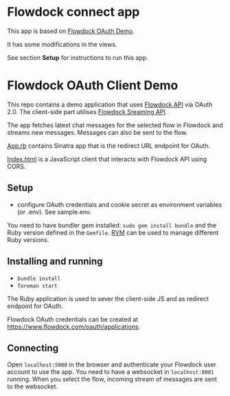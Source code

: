 # Flowdock connect app
This app is based on [Flowdock OAuth Demo](https://github.com/flowdock/flowdock-oauth-demo).

It has some modifications in the views.

See section **Setup** for instructions to run this app.


# Flowdock OAuth Client Demo

This repo contains a demo application that uses [Flowdock API](https://flowdock.com/api)
via OAuth 2.0. The client-side part utilises [Flowdock Sreaming API](https://flowdock.com/api/streaming).

The app fetches latest chat messages for the selected flow in Flowdock and
streams new messages. Messages can also be sent to the flow.

[App.rb](https://github.com/flowdock/flowdock-oauth-demo/blob/master/app.rb)
contains Sinatra app that is the redirect URL endpoint for OAuth.

[Index.html](https://github.com/flowdock/flowdock-oauth-demo/blob/master/static/index.html)
is a JavaScript client that interacts with Flowdock API using CORS.

## Setup

 - configure OAuth credentials and cookie secret as environment variables
(or .env). See sample.env.

You need to have bundler gem installed: `sudo gem install bundle` and the Ruby version defined in the `Gemfile`. [RVM](https://rvm.io) can be used to manage different Ruby versions.

## Installing and running

 - `bundle install`
 - `foreman start`

 The Ruby application is used to sever the client-side JS and as redirect
 endpoint for OAuth.

 Flowdock OAuth credentials can be created at
 https://www.flowdock.com/oauth/applications.

## Connecting

Open `localhost:5000` in the browser and authenticate your Flowdock user account to use the app. You need to have a websocket in `localhost:8001` running. When you select the flow, incoming stream of messages are sent to the websocket.
